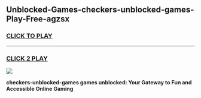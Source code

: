 
## Unblocked-Games-checkers-unblocked-games-Play-Free-agzsx
<h3>
<a href="https://premium76.site?title=checkers-unblocked-games&ref=15A">CLICK TO PLAY</a></h3>
<hr>

<h3>
<a href="https://premium76.site?title=checkers-unblocked-games&ref=15A">CLICK 2 PLAY</a>
  
</h3>

<a href="https://premium76.site?title=checkers-unblocked-games&ref=15A"><img src="https://clearcache.store/games.png"></a>


**checkers-unblocked-games games unblocked: Your Gateway to Fun and Accessible Online Gaming**
